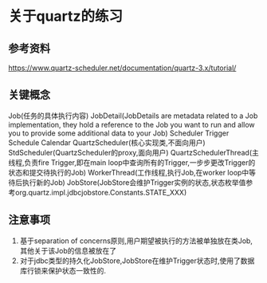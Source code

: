 # 关于quartz的练习

## 参考资料
https://www.quartz-scheduler.net/documentation/quartz-3.x/tutorial/


## 关键概念
Job(任务的具体执行内容)
JobDetail(JobDetails are metadata related to a Job implementation, they hold a reference to the Job you want to run and allow you to provide some additional data to your Job)
Scheduler
Trigger
Schedule
Calendar
QuartzScheduler(核心实现类,不面向用户)
StdScheduler(QuartzScheduler的proxy,面向用户)
QuartzSchedulerThread(主线程,负责fire Trigger,即在main loop中查询所有的Trigger,一步步更改Trigger的状态和提交待执行的Job)
WorkerThread(工作线程,执行Job,在worker loop中等待后执行新的Job)
JobStore(JobStore会维护Trigger实例的状态,状态枚举值参考org.quartz.impl.jdbcjobstore.Constants.STATE_XXX)



## 注意事项
1. 基于separation of concerns原则,用户期望被执行的方法被单独放在类Job,其他关于该Job的信息被放在了
2. 对于jdbc类型的持久化JobStore,JobStore在维护Trigger状态时,使用了数据库行锁来保护状态一致性的.
